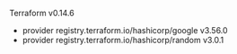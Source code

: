 Terraform v0.14.6
+ provider registry.terraform.io/hashicorp/google v3.56.0
+ provider registry.terraform.io/hashicorp/random v3.0.1

